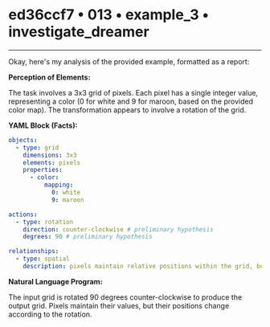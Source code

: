 # ed36ccf7 • 013 • example_3 • investigate_dreamer

---
Okay, here's my analysis of the provided example, formatted as a report:

**Perception of Elements:**

The task involves a 3x3 grid of pixels. Each pixel has a single integer value, representing a color (0 for white and 9 for maroon, based on the provided color map). The transformation appears to involve a rotation of the grid.

**YAML Block (Facts):**



```yaml
objects:
  - type: grid
    dimensions: 3x3
    elements: pixels
    properties:
      - color:
          mapping:
            0: white
            9: maroon

actions:
  - type: rotation
    direction: counter-clockwise # preliminary hypothesis
    degrees: 90 # preliminary hypothesis

relationships:
  - type: spatial
    description: pixels maintain relative positions within the grid, but the entire grid's orientation changes.
```



**Natural Language Program:**

The input grid is rotated 90 degrees counter-clockwise to produce the output grid.  Pixels maintain their values, but their positions change according to the rotation.

